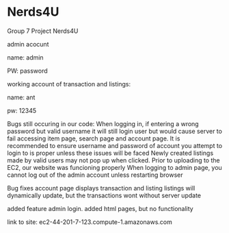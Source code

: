# Nerds4U
Group 7 Project Nerds4U

admin acocunt 

name: admin 

PW: password


working account of transaction and listings:

name: ant

pw: 12345

Bugs still occuring in our code:
  When logging in, if entering a wrong password but valid username it will still login user but would cause server to fail accessing item page, search page
  and account page. It is recommended to ensure username and password of account you attempt to login to is proper unless these issues will be faced
  Newly created listings made by valid users may not pop up when clicked.
  Prior to uploading to the EC2, our website was funcioning properly 
  When logging to admin page, you cannot log out of the admin account unless restarting browser
  
  

Bug fixes
  account page
    displays transaction and listing
      listings will dynamically update, but the transactions wont without server update

added feature
  admin login.
    added html pages, but no functionality


link to site: ec2-44-201-7-123.compute-1.amazonaws.com
